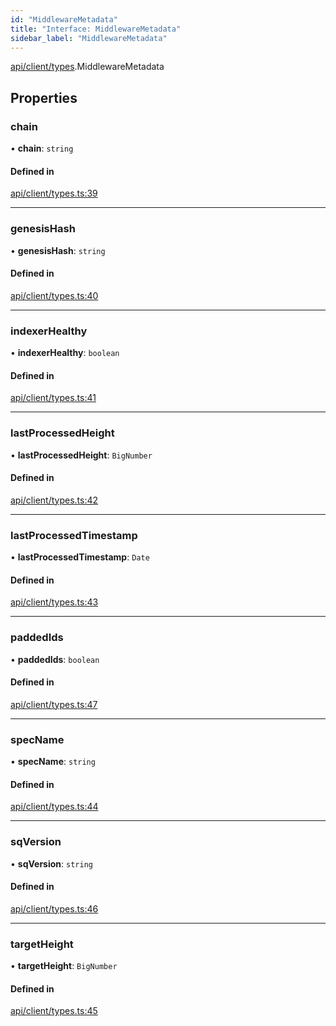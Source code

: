 ```yaml
---
id: "MiddlewareMetadata"
title: "Interface: MiddlewareMetadata"
sidebar_label: "MiddlewareMetadata"
---
```


[api/client/types](../../../../../modules/API/Client/Types/Types.md).MiddlewareMetadata

## Properties

### chain

• **chain**: `string`

#### Defined in

[api/client/types.ts:39](https://github.com/PolymeshAssociation/polymesh-sdk/blob/fbf6882d0/src/api/client/types.ts#L39)

___

### genesisHash

• **genesisHash**: `string`

#### Defined in

[api/client/types.ts:40](https://github.com/PolymeshAssociation/polymesh-sdk/blob/fbf6882d0/src/api/client/types.ts#L40)

___

### indexerHealthy

• **indexerHealthy**: `boolean`

#### Defined in

[api/client/types.ts:41](https://github.com/PolymeshAssociation/polymesh-sdk/blob/fbf6882d0/src/api/client/types.ts#L41)

___

### lastProcessedHeight

• **lastProcessedHeight**: `BigNumber`

#### Defined in

[api/client/types.ts:42](https://github.com/PolymeshAssociation/polymesh-sdk/blob/fbf6882d0/src/api/client/types.ts#L42)

___

### lastProcessedTimestamp

• **lastProcessedTimestamp**: `Date`

#### Defined in

[api/client/types.ts:43](https://github.com/PolymeshAssociation/polymesh-sdk/blob/fbf6882d0/src/api/client/types.ts#L43)

___

### paddedIds

• **paddedIds**: `boolean`

#### Defined in

[api/client/types.ts:47](https://github.com/PolymeshAssociation/polymesh-sdk/blob/fbf6882d0/src/api/client/types.ts#L47)

___

### specName

• **specName**: `string`

#### Defined in

[api/client/types.ts:44](https://github.com/PolymeshAssociation/polymesh-sdk/blob/fbf6882d0/src/api/client/types.ts#L44)

___

### sqVersion

• **sqVersion**: `string`

#### Defined in

[api/client/types.ts:46](https://github.com/PolymeshAssociation/polymesh-sdk/blob/fbf6882d0/src/api/client/types.ts#L46)

___

### targetHeight

• **targetHeight**: `BigNumber`

#### Defined in

[api/client/types.ts:45](https://github.com/PolymeshAssociation/polymesh-sdk/blob/fbf6882d0/src/api/client/types.ts#L45)
